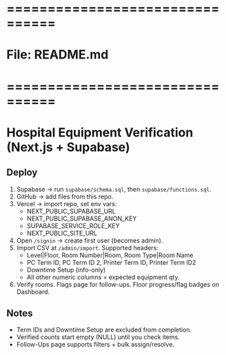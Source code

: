 # ================================
# File: README.md
# ================================
# Hospital Equipment Verification (Next.js + Supabase)
## Deploy
1) Supabase → run `supabase/schema.sql`, then `supabase/functions.sql`.
2) GitHub → add files from this repo.
3) Vercel → import repo, set env vars:
   - NEXT_PUBLIC_SUPABASE_URL
   - NEXT_PUBLIC_SUPABASE_ANON_KEY
   - SUPABASE_SERVICE_ROLE_KEY
   - NEXT_PUBLIC_SITE_URL
4) Open `/signin` → create first user (becomes admin).
5) Import CSV at `/admin/import`. Supported headers:
   - Level|Floor, Room Number|Room, Room Type|Room Name
   - PC Term ID, PC Term ID 2, Printer Term ID, Printer Term ID2
   - Downtime Setup (info-only)
   - All other numeric columns = expected equipment qty.
6) Verify rooms. Flags page for follow-ups. Floor progress/flag badges on Dashboard.

## Notes
- Term IDs and Downtime Setup are excluded from completion.
- Verified counts start empty (NULL) until you check items.
- Follow-Ups page supports filters + bulk assign/resolve.
